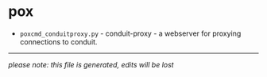 # pox
* `poxcmd_conduitproxy.py` -
conduit-proxy - a webserver for proxying connections to conduit.

-----
*please note: this file is generated, edits will be lost*
